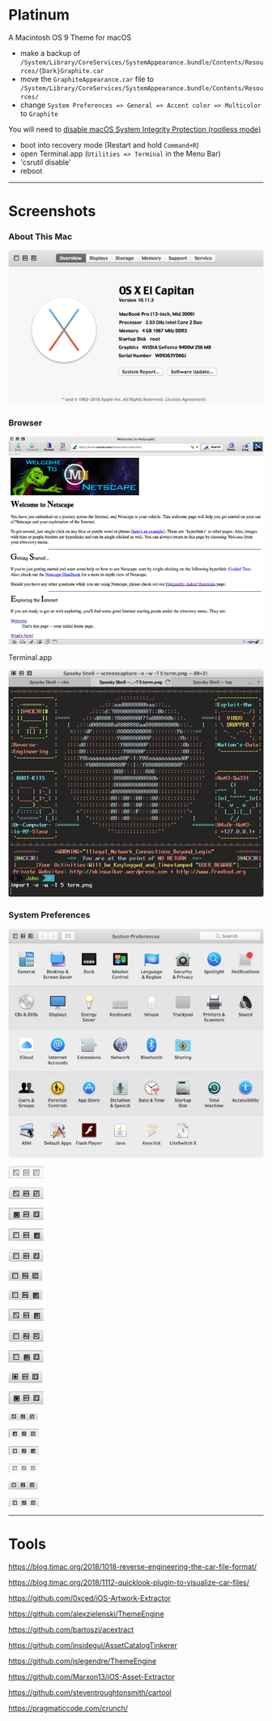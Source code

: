 # Platinum
A Macintosh OS 9 Theme for macOS

- make a backup of `/System/Library/CoreServices/SystemAppearance.bundle/Contents/Resources/{Dark}Graphite.car`
- move the `GraphiteAppearance.car` file to `/System/Library/CoreServices/SystemAppearance.bundle/Contents/Resources/`
- change `System Preferences => General => Accent color => Multicolor` to `Graphite`

You will need to [disable macOS System Integrity Protection (rootless mode)](https://totalfinder.binaryage.com/sip#mark-how-to-install-totalfinder-by-turning-off-system-integrity-protection)
- boot into recovery mode (Restart and hold `Command+R`)
- open Terminal.app (`Utilities => Terminal` in the Menu Bar)
- 'csrutil disable'
- reboot

---

# Screenshots
### About This Mac

![about](screenshots/about.png)

### Browser

![browser](screenshots/ncsp.png)

Terminal.app

![term](screenshots/term.png)

### System Preferences

![prefs](screenshots/prefs.png)

![r_close_dis_inac](screenshots/r_close_dis_inac.png)

![r_close_dis](screenshots/r_close_dis.png)

![r_close_press](screenshots/r_close_press.png)

![r_full_press](screenshots/r_full_press.png)

![r_full](screenshots/r_full.png)

![r_fullmin_standard](screenshots/r_fullmin_standard.png)

![r_fullmin](screenshots/r_fullmin.png)

![r_max_press](screenshots/r_max_press.png)

![r_min_max_dis](screenshots/r_min_max_dis.png)

![r_min_press](screenshots/r_min_press.png)

![r_save](screenshots/r_save.png)

![r_save_press](screenshots/r_save_press.png)

![s_close_min_dis](screenshots/s_close_min_dis.png)

![s_close_press](screenshots/s_close_press.png)

![s_max_press](screenshots/s_max_press.png)

![s_min_max_dis_inac](screenshots/s_min_max_dis_inac.png)

![s_min_max_dis](screenshots/s_min_max_dis.png)

![s_standard](screenshots/s_standard.png)

---

# Tools
https://blog.timac.org/2018/1018-reverse-engineering-the-car-file-format/

https://blog.timac.org/2018/1112-quicklook-plugin-to-visualize-car-files/

https://github.com/0xced/iOS-Artwork-Extractor

https://github.com/alexzielenski/ThemeEngine

https://github.com/bartoszj/acextract

https://github.com/insidegui/AssetCatalogTinkerer

https://github.com/jslegendre/ThemeEngine

https://github.com/Marxon13/iOS-Asset-Extractor

https://github.com/steventroughtonsmith/cartool

https://pragmaticcode.com/crunch/